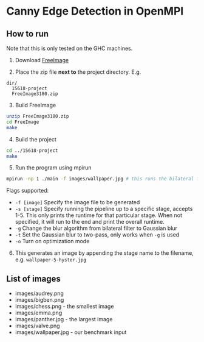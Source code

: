 # Canny Edge Detection in OpenMPI

## How to run

Note that this is only tested on the GHC machines.

1. Download [FreeImage](http://downloads.sourceforge.net/freeimage/FreeImage3180.zip)

2. Place the zip file **next to** the project directory. E.g.
  ```
  dir/
    15618-project
    FreeImage3180.zip
  ```

3. Build FreeImage
  ```sh
  unzip FreeImage3180.zip
  cd FreeImage
  make
  ```

4. Build the project
  ```sh
  cd ../15618-project
  make
  ```
5. Run the program using mpirun
  ```sh
  mpirun -np 1 ./main -f images/wallpaper.jpg # this runs the bilateral filter pipeline with 1 core on wallpaper.jpg
  ```
  Flags supported:
   - `-f [image]` Specify the image file to be generated
   - `-s [stage]` Specify running the pipeline up to a specific stage, accepts 1-5. This only prints the runtime for that particular stage. When not specified, it will run to the end and print the overall runtime.
   - `-g` Change the blur algorithm from bilateral filter to Gaussian blur
   - `-t` Set the Gaussian blur to two-pass, only works when `-g` is used
   - `-o` Turn on optimization mode

6. This generates an image by appending the stage name to the filename, e.g. `wallpaper-5-hyster.jpg`

## List of images
- images/audrey.png
- images/bigben.png
- images/chess.png - the smallest image
- images/emma.png
- images/panther.jpg - the largest image
- images/valve.png
- images/wallpaper.jpg - our benchmark input